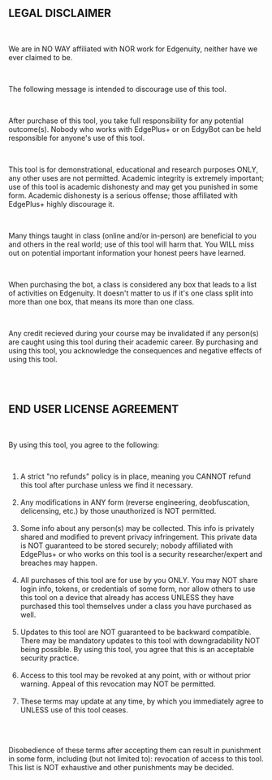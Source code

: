 <h2>LEGAL DISCLAIMER</h2><br>
<p>We are in NO WAY affiliated with NOR work for Edgenuity, neither have we ever claimed to be.</p><br>
<p>The following message is intended to discourage use of this tool.</p><br>
<p>After purchase of this tool, you take full responsibility for any potential outcome(s). Nobody who works with EdgePlus+ or on EdgyBot can be held responsible for anyone's use of this tool.</p><br>
<p>This tool is for demonstrational, educational and research purposes ONLY, any other uses are not permitted. Academic integrity is extremely important; use of this tool is academic dishonesty and may get you punished in some form. Academic dishonesty is a serious offense; those affiliated with EdgePlus+ highly discourage it.</p><br>
<p>Many things taught in class (online and/or in-person) are beneficial to you and others in the real world; use of this tool will harm that. You WILL miss out on potential important information your honest peers have learned.</p><br>
<p>When purchasing the bot, a class is considered any box that leads to a list of activities on Edgenuity. It doesn't matter to us if it's one class split into more than one box, that means its more than one class.</p><br>
<p>Any credit recieved during your course may be invalidated if any person(s) are caught using this tool during their academic career. By purchasing and using this tool, you acknowledge the consequences and negative effects of using this tool.</p><br><br>

<h2>END USER LICENSE AGREEMENT</h2><br>
<p>By using this tool, you agree to the following:</p><br>
<ol>
        <li>A strict "no refunds" policy is in place, meaning you CANNOT refund this tool after purchase unless we find it necessary.</li><br>
	<li>Any modifications in ANY form (reverse engineering, deobfuscation, delicensing, etc.) by those unauthorized is NOT permitted.</li><br>
	<li>Some info about any person(s) may be collected. This info is privately shared and modified to prevent privacy infringement. This private data is NOT guaranteed to be stored securely; nobody affiliated with EdgePlus+ or who works on this tool is a security researcher/expert and breaches may happen.</li><br>
	<li>All purchases of this tool are for use by you ONLY. You may NOT share login info, tokens, or credentials of some form, nor allow others to use this tool on a device that already has access UNLESS they have purchased this tool themselves under a class you have purchased as well.</li><br>
	<li>Updates to this tool are NOT guaranteed to be backward compatible. There may be mandatory updates to this tool with downgradability NOT being possible. By using this tool, you agree that this is an acceptable security practice.</li><br>
	<li>Access to this tool may be revoked at any point, with or without prior warning. Appeal of this revocation may NOT be permitted.</li><br>
	<li>These terms may update at any time, by which you immediately agree to UNLESS use of this tool ceases.</li><br>
</ol><br>
<p>Disobedience of these terms after accepting them can result in punishment in some form, including (but not limited to): revocation of access to this tool. This list is NOT exhaustive and other punishments may be decided.</p><br>
